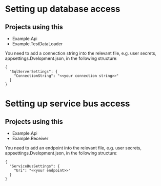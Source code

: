 # Setting up database access

## Projects using this

- Example.Api
- Example.TestDataLoader

You need to add a connection string into the relevant file, e.g. user secrets, appsettings.Dvelopment.json, in the following structure:

```
{
  "SqlServerSettings": {
    "ConnectionString": "<<your connection string>>"
  }
}
```

# Setting up service bus access

## Projects using this

- Example.Api
- Example.Receiver

You need to add an endpoint into the relevant file, e.g. user secrets, appsettings.Dvelopment.json, in the following structure:

```
{
  "ServiceBusSettings": {
    "Uri": "<<your endpoint>>"
  }
}
```